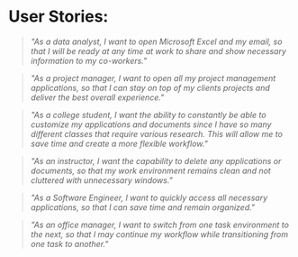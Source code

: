 # User Stories:  

> *"As a data analyst, I want to open Microsoft Excel and my email, so that I will be ready at any time at work to share and show necessary information to my co-workers."*  

> *"As a project manager, I want to open all my project management applications, so that I can stay on top of my clients projects and deliver the best overall experience."*  

> *"As a college student, I want the ability to constantly be able to customize my applications and documents since I have so many different classes that require various research. This will allow me to save time and create a more flexible workflow."* 

> *"As an instructor, I want the capability to delete any applications or documents, so that my work environment remains clean and not cluttered with unnecessary windows."* 

> *"As a Software Engineer, I want to quickly access all necessary applications, so that I can save time and remain organized."*

> *"As an office manager, I want to switch from one task environment to the next, so that I may continue my workflow while transitioning from one task to another."*  


